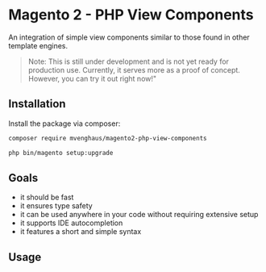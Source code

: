 # Magento 2 - PHP View Components

An integration of simple view components similar to those found in other template engines.

> Note: This is still under development and is not yet ready for production use. Currently, it serves more as a proof of concept. However, you can try it out right now!"

## Installation

Install the package via composer:

```bash
composer require mvenghaus/magento2-php-view-components

php bin/magento setup:upgrade
```

## Goals

- it should be fast
- it ensures type safety 
- it can be used anywhere in your code without requiring extensive setup
- it supports IDE autocompletion
- it features a short and simple syntax

## Usage

